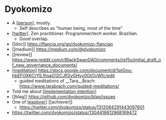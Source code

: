 # Dyokomizo

- A [[person]], mostly.
  - Self describes as "human being, most of the time"
- [[twitter]]. Zen practitioner. Programmer/tech worker. Brazilian.
    - Good overlap.
- [[doc]] https://flancia.org/go/dyokomizo-flancian
- [[medium]] https://medium.com/@dyokomizo 
- [[review]] https://www.reddit.com/r/BlackSwanDAO/comments/iisf5o/initial_draft_of_new_governance_documents/
- [[meditation]] https://docs.google.com/document/d/1ptGnu-hbEFOXKCrYlL1hsaG12CJfl2yGHyy0GtOvWfc/edit
    - guided meditations of __Tara__Brach: https://www.tarabrach.com/guided-meditations/ 
- Told me about [[implementation intention]] 
- [[blag]] https://github.com/dyokomizo/blag/issues
- One of [[explorer]] [[achiever]]
  - https://twitter.com/dyokomizo/status/1312084291443097601
- https://twitter.com/dyokomizo/status/1304416612968169472

[//begin]: # "Autogenerated link references for markdown compatibility"
[person]: person "Person"
[twitter]: twitter "Twitter"
[meditation]: meditation "Meditation"
[implementation intention]: implementation-intention "Implementation Intention"
[explorer]: explorer "Explorer"
[//end]: # "Autogenerated link references"